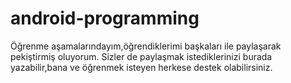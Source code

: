 # android-programming
Öğrenme aşamalarındayım,öğrendiklerimi başkaları ile paylaşarak pekiştirmiş oluyorum.
Sizler de paylaşmak istediklerinizi burada yazabilir,bana ve öğrenmek isteyen herkese destek olabilirsiniz.
